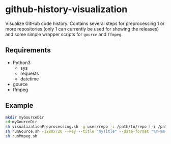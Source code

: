 # github-history-visualization
Visualize GitHub code history. Contains several steps for preprocessing 1 or more repositories (only 1 can currently be used for showing the releases) and some simple wrapper scripts for `gource` and `ffmpeg`.

## Requirements

- Python3
  - sys
  - requests
  - datetime
- gource
- ffmpeg

## Example

```bash
mkdir myGourceDir
cd myGourceDir
sh visualizationPreprocessing.sh -g user/repo -i /path/to/repo [-i /path/to/repo]...
sh runGource.sh -1280x720 --key --title "myTitle" --date-format "%Y-%m-%d" --dir-font-size 20 --user-scale 3 --caption-duration 2 --caption-size 30 --logo /path/to/logo.png
sh runMmpeg.sh
```

